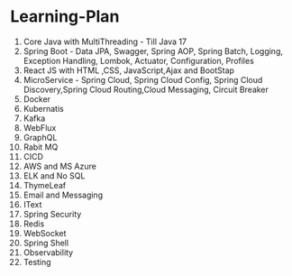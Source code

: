 # Learning-Plan

1. Core Java with MultiThreading - Till Java 17
2. Spring Boot - Data JPA, Swagger, Spring AOP, Spring Batch, Logging, Exception Handling, Lombok, Actuator, Configuration, Profiles
3. React JS with HTML ,CSS, JavaScript,Ajax and BootStap
4. MicroService - Spring Cloud, Spring Cloud Config, Spring Cloud Discovery,Spring Cloud Routing,Cloud Messaging, Circuit Breaker
5. Docker
6. Kubernatis
7. Kafka
8. WebFlux
9. GraphQL
10. Rabit MQ
11. CICD
12. AWS and MS Azure
13. ELK and No SQL
14. ThymeLeaf
15. Email and Messaging
16. IText
17. Spring Security
18. Redis
19. WebSocket
20. Spring Shell
21. Observability
22. Testing
